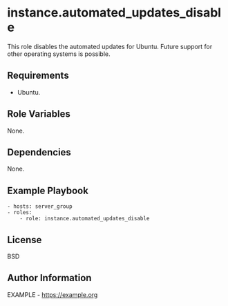 instance.automated_updates_disable
=========

This role disables the automated updates for Ubuntu. Future support for other operating systems is possible.

Requirements
------------

- Ubuntu.

Role Variables
--------------

None.

Dependencies
------------

None.

Example Playbook
----------------

```
- hosts: server_group
- roles:
    - role: instance.automated_updates_disable
```

License
-------

BSD

Author Information
------------------

EXAMPLE - https://example.org

